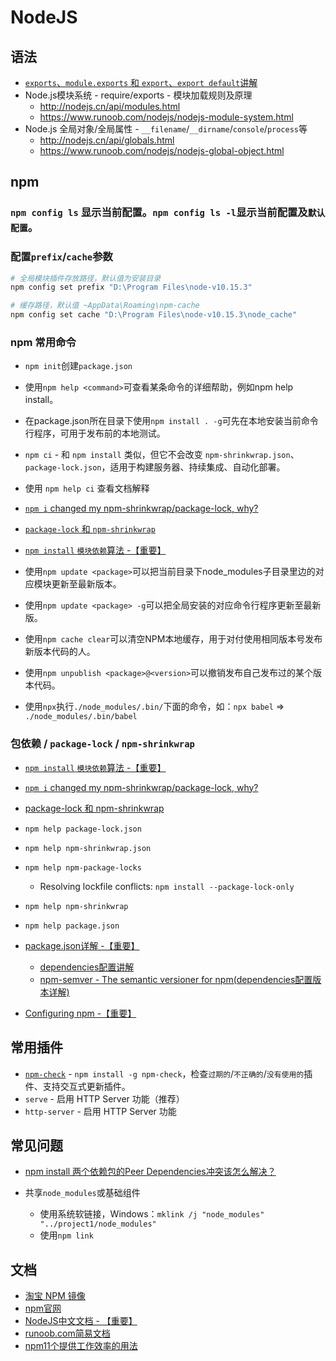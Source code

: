 # NodeJS

## 语法

* [`exports`、`module.exports` 和 `export`、`export default`讲解](https://juejin.im/post/597ec55a51882556a234fcef)
* Node.js模块系统 - require/exports - 模块加载规则及原理
    * http://nodejs.cn/api/modules.html
    * https://www.runoob.com/nodejs/nodejs-module-system.html
* Node.js 全局对象/全局属性 - `__filename`/`__dirname`/`console`/`process`等
    * http://nodejs.cn/api/globals.html
    * https://www.runoob.com/nodejs/nodejs-global-object.html


## npm

### `npm config ls` 显示当前配置。`npm config ls -l`显示当前配置及`默认配置`。

### 配置`prefix`/`cache`参数

  ```bash
  # 全局模块插件存放路径，默认值为安装目录
  npm config set prefix "D:\Program Files\node-v10.15.3"
  
  # 缓存路径，默认值 ~AppData\Roaming\npm-cache
  npm config set cache "D:\Program Files\node-v10.15.3\node_cache"
  ```

### npm 常用命令

* `npm init`创建`package.json`

* 使用`npm help <command>`可查看某条命令的详细帮助，例如npm help install。

* 在package.json所在目录下使用`npm install . -g`可先在本地安装当前命令行程序，可用于发布前的本地测试。

* `npm ci` - 和 `npm install` 类似，但它不会改变 `npm-shrinkwrap.json`、`package-lock.json`，适用于构建服务器、持续集成、自动化部署。
* 使用 `npm help ci` 查看文档解释
* [`npm i` changed my npm-shrinkwrap/package-lock, why?](https://npm.community/t/npm-i-changed-my-npm-shrinkwrap-package-lock-why/190)
* [`package-lock` 和 `npm-shrinkwrap`](https://xwenliang.cn/p/5cbd98b57eb9de0c54000003)
* [`npm install` `模块依赖`算法 -【重要】](https://docs.npmjs.com/cli/install.html#algorithm)

* 使用`npm update <package>`可以把当前目录下node_modules子目录里边的对应模块更新至最新版本。

* 使用`npm update <package> -g`可以把全局安装的对应命令行程序更新至最新版。

* 使用`npm cache clear`可以清空NPM本地缓存，用于对付使用相同版本号发布新版本代码的人。

* 使用`npm unpublish <package>@<version>`可以撤销发布自己发布过的某个版本代码。

* 使用`npx`执行`./node_modules/.bin/`下面的命令，如：`npx babel` => `./node_modules/.bin/babel` 

### 包依赖 / `package-lock` / `npm-shrinkwrap`
    
* [`npm install` `模块依赖`算法 -【重要】](https://docs.npmjs.com/cli/install.html#algorithm)
* [`npm i` changed my npm-shrinkwrap/package-lock, why?](https://npm.community/t/npm-i-changed-my-npm-shrinkwrap-package-lock-why/190)
* [package-lock 和 npm-shrinkwrap](https://xwenliang.cn/p/5cbd98b57eb9de0c54000003)
* `npm help package-lock.json`
* `npm help npm-shrinkwrap.json`
* `npm help npm-package-locks`
    * Resolving lockfile conflicts: `npm install --package-lock-only`
* `npm help npm-shrinkwrap`
* `npm help package.json`

* [package.json详解 -【重要】](https://docs.npmjs.com/files/package.json.html)
  * [dependencies配置讲解](https://docs.npmjs.com/files/package.json.html#dependencies)
  * [npm-semver - The semantic versioner for npm(dependencies配置版本详解)](https://docs.npmjs.com/misc/semver.html)
* [Configuring npm -【重要】](https://docs.npmjs.com/cli-documentation/files)

## 常用插件

* [`npm-check`](https://www.npmjs.com/package/npm-check) - `npm install -g npm-check`，检查`过期的`/`不正确的`/`没有使用的`插件、支持交互式更新插件。
* `serve` - 启用 HTTP Server 功能（推荐）
* `http-server` - 启用 HTTP Server 功能

## 常见问题

* [npm install 两个依赖包的Peer Dependencies冲突该怎么解决？](https://segmentfault.com/q/1010000011571000/a-1020000011575690)

* 共享`node_modules`或基础组件
    
    * 使用系统软链接，Windows：`mklink /j "node_modules" "../project1/node_modules"`
    * 使用`npm link`

## 文档

* [淘宝 NPM 镜像](http://npm.taobao.org/)
* [npm官网](https://docs.npmjs.com/)
* [NodeJS中文文档 - 【重要】](http://nodejs.cn/api/util.html)
* [runoob.com简易文档](https://www.runoob.com/nodejs/nodejs-http-server.html)
* [npm11个提供工作效率的用法](https://leokongwq.github.io/2016/10/21/npm-11-useful-tips.html)

